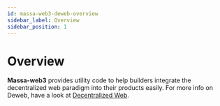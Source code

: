 ```yaml
---
id: massa-web3-deweb-overview
sidebar_label: Overview
sidebar_position: 1
---
```


# Overview

**Massa-web3** provides utility code to help builders integrate the decentralized web paradigm into their products easily.
For more info on Deweb, have a look at [Decentralized Web](./../../../learn/decentralized-web.mdx).